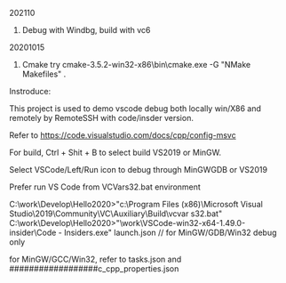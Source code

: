 
202110
1. Debug with Windbg, build with vc6


20201015
1. Cmake try 
 cmake-3.5.2-win32-x86\bin\cmake.exe  -G  "NMake Makefiles"  . 
   


Instroduce:

This project is used to demo vscode debug both locally win/X86 and remotely by RemoteSSH with code/insder version.


Refer to  https://code.visualstudio.com/docs/cpp/config-msvc

For build,  Ctrl + Shit + B to select build VS2019 or MinGW.

Select VSCode/Left/Run icon to debug through MinGWGDB or VS2019


Prefer run VS Code from VCVars32.bat environment 

C:\work\Develop\Hello2020>"c:\Program Files (x86)\Microsoft Visual Studio\2019\Community\VC\Auxiliary\Build\vcvar
s32.bat"
C:\work\Develop\Hello2020>"\work\VSCode-win32-x64-1.49.0-insider\Code - Insiders.exe"
launch.json  // for MinGW/GDB/Win32 debug only

for MinGW/GCC/Win32, refer to tasks.json and ##################c_cpp_properties.json

